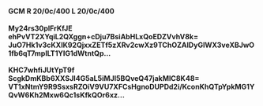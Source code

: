 #### GCM R 20/0c/400 L 20/0c/400
**My24rs30plFrKfJE**<br/>**ehPvVT2XYqiL2QXggn+cDju7BsiAbHLxQoEDZVvhV8k=**<br/>**JuO7Hk1v3cKXlK92QjxxZETf5zXRv2cwXz9TChOZAIDyGlWX3veXBJwO1fb6qT7mplLT1YIG1dWtntQp...**<br/><br/>
**KHC7whfiJUtYpT9f**<br/>**ScgkDmKBb6XXSJI4G5aL5iMJl5BQveQ47jakMIC8K48=**<br/>**VT1xNtmY9R9SsxsRZOiV9VU7XFCsHgnoDUPDd2i/KconKhQTpYpkMG1YQvW6Kh2Mxw6Qc1sKfkQOr6xz...**